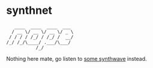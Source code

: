 # synthnet

       ____  ____  ____  ___ 
      / __ \/ __ \/ __ \/ _ \
     / / / / /_/ / /_/ /  __/
    /_/ /_/\____/ .___/\___/ 
               /_/           

Nothing here mate, go listen to [some synthwave](https://www.youtube.com/watch?v=uFNfvDJhBjk) instead.
